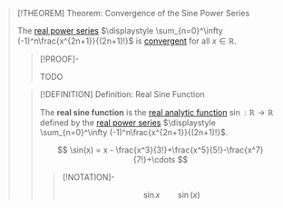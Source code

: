 >[!THEOREM] Theorem: Convergence of the Sine Power Series
>
>The [real power series](../../../Real%20Power%20Series/index.md) $\displaystyle \sum_{n=0}^\infty (-1)^n\frac{x^{2n+1}}{(2n+1)!}$ is [convergent](../../../Real%20Power%20Series/Convergence.md) for all $x \in \mathbb{R}$.
>
>>[!PROOF]-
>>
>>TODO
>>
>
>>[!DEFINITION] Definition: Real Sine Function
>>
>>The **real sine function** is the [real analytic function](../../Real%20Analytic%20Functions/Real%20Analytic%20Function.md) $\sin: \mathbb{R} \to \mathbb{R}$ defined by the [real power series](../../../Real%20Power%20Series/index.md) $\displaystyle \sum_{n=0}^\infty (-1)^n\frac{x^{2n+1}}{(2n+1)!}$.
>>
>>$$
>>\sin(x) = x - \frac{x^3}{3!}+\frac{x^5}{5!}-\frac{x^7}{7!}+\cdots
>>$$
>>
>>>[!NOTATION]-
>>>
>>>$$
>>>\sin x \qquad \sin (x)
>>>$$
>>>
>>
>